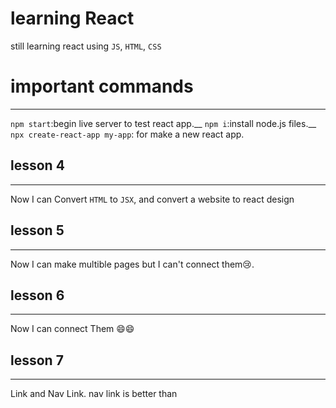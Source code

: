 # learning React

still learning react using `JS`, `HTML`, `CSS`

# important commands
__________________
`npm start`:begin live server to test react app.__
`npm i`:install node.js files.__
`npx create-react-app my-app`: for make a new react app.
## lesson 4
__________________

Now I can Convert `HTML` to `JSX`,
and convert a website to react design

## lesson 5
__________________
Now I can make multible pages but I can't connect them😢.

## lesson 6
__________________
Now I can connect Them 😄😄

## lesson 7
__________________
Link and Nav Link.
nav link is better than <a> <Link>